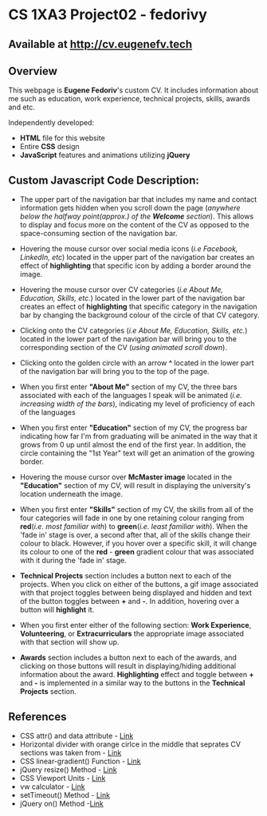 # CS 1XA3 Project02 - fedorivy

## Available at http://cv.eugenefv.tech

## Overview

This webpage is **Eugene Fedoriv**'s custom CV.
It includes information about me such as education, work experience, technical projects, skills, awards and etc.   

Independently developed:  
* **HTML** file for this website
* Entire **CSS** design
* **JavaScript** features and animations utilizing **jQuery**
 
## Custom Javascript Code Description:

* The upper part of the navigation bar that includes my name and contact information gets hidden when you scroll down the page (*anywhere below the halfway point(approx.) of the **Welcome** section*). This allows to display and focus more on the content of the CV as opposed to the space-consuming section of the navigation bar.

* Hovering the mouse cursor over social media icons (*i.e Facebook, LinkedIn, etc*) located in the upper part of the navigation bar creates an effect of **highlighting** that specific icon by adding a border around the image.  

* Hovering the mouse cursor over CV categories (*i.e About Me, Education, Skills, etc.*) located in the lower part of the navigation bar creates an effect of **highlighting** that specific category in the navigation bar by changing the background colour of the circle of that CV category.  

* Clicking onto the CV categories (*i.e About Me, Education, Skills, etc.*) located in the lower part of the navigation bar will bring you to the corresponding section of the CV (*using animated scroll down*). 

* Clicking onto the golden circle with an arrow **^** located in the lower part of the navigation bar will bring you to the top of the page. 

* When you first enter **"About Me"** section of my CV, the three bars associated with each of the languages I speak will be animated (*i.e. increasing width of the bars*), indicating my level of proficiency of each of the languages

* When you first enter **"Education"** section of my CV, the progress bar indicating how far I'm from graduating will be animated in the way that it grows from 0 up until almost the end of the first year. In addition, the circle containing the "1st Year" text will get an animation of the growing border.

* Hovering the mouse cursor over **McMaster image** located in the **"Education"** section of my CV, will result in displaying the university's location underneath the image.  

* When you first enter **"Skills"** section of my CV, the skills from all of the four categories will fade in one by one retaining colour ranging from **red**(*i.e. most familiar with*) to **green**(*i.e. least familiar with*). When the 'fade in' stage is over, a second after that, all of the skills change their colour to black. However, if you hover over a specific skill, it will change its colour to one of the **red** - **green** gradient colour that was associated with it during the 'fade in' stage.  

* **Technical Projects** section includes a button next to each of the projects. When you click on either of the buttons, a gif image associated with that project toggles between being displayed and hidden and text of the button toggles between **+** and **-**. In addition, hovering over a button will **highlight** it.  

* When you first enter either of the following section: **Work Experience**, **Volunteering**, or **Extracurriculars**
 the appropriate image associated with that section will show up.
 
* **Awards** section includes a button next to each of the awards, and clicking on those buttons will result in displaying/hiding additional information about the award. **Highlighting** effect and toggle between **+** and **-** is implemented in a similar way to the buttons in the **Technical Projects** section.


## References
- CSS attr() and data attribute - [Link](https://css-tricks.com/css-attr-function-got-nothin-custom-properties/)
- Horizontal divider with orange cirlce in the middle that seprates CV sections was taken from - [Link](https://codepen.io/Oddgson/pen/VPrYbv)
- CSS linear-gradient() Function - [Link](https://www.w3schools.com/cssref/func_linear-gradient.asp)
- jQuery resize() Method - [Link](https://www.w3schools.com/jquery/event_resize.asp)
- CSS Viewport Units - [Link](https://www.sitepoint.com/css-viewport-units-quick-start/)
- vw calculator - [Link](https://codepen.io/lakshmiR/pen/YGWXoo)
- setTimeout() Method - [Link](https://www.w3schools.com/jsref/met_win_settimeout.asp)
- jQuery on() Method -[Link](https://www.w3schools.com/jquery/event_on.asp)

